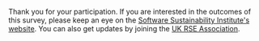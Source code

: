 Thank you for your participation. If you are interested in the outcomes
of this survey, please keep an eye on the [Software Sustainability
Institute's website](https://www.software.ac.uk). You can also get
updates by joining the [UK RSE
Association](http://www.rse.ac.uk/join.html).


